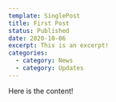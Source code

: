```yaml
---
template: SinglePost
title: First Post
status: Published
date: 2020-10-06
excerpt: This is an excerpt!
categories:
  - category: News
  - category: Updates
---
```

Here is the content!
